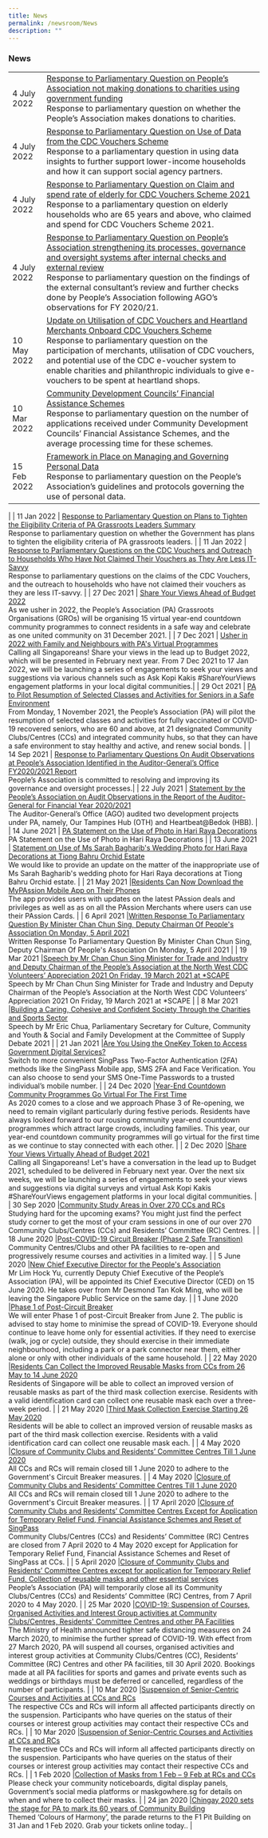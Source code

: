```yaml
---
title: News
permalink: /newsroom/News
description: ""
---
```

### News



|  | | 
| -------- | -------- |
| 4 July 2022 | [Response to Parliamentary Question on People’s Association not making donations to charities using government funding ](/Resource/news/Response-to-Parliamentary-Question-on-Peoples-Association) <br>Response to parliamentary question on whether the People’s Association makes donations to charities.  |
| 4 July 2022     |[Response to Parliamentary Question on Use of Data from the CDC Vouchers Scheme ](/Resource/news/Response-to-Parliamentary-Questions-on-the-CDC-Vouchers-and-Outreach-to-Households)<br>Response to a parliamentary question in using data insights to further support lower-income households and how it can support social agency partners.    | 
| 4 July 2022 | [Response to Parliamentary Question on Claim and spend rate of elderly for CDC Vouchers Scheme 2021 ]()<br>Response to a parliamentary question on elderly households who are 65 years and above, who claimed and spend for CDC Vouchers Scheme 2021.|
|4 July 2022 | [Response to Parliamentary Question on People’s Association strengthening its processes, governance and oversight systems after internal checks and external review ]() <br>Response to parliamentary question on the findings of the external consultant’s review and further checks done by People’s Association following AGO’s observations for FY 2020/21.|
| 10 May 2022 | [Update on Utilisation of CDC Vouchers and Heartland Merchants Onboard CDC Vouchers Scheme ]() <br>Response to parliamentary question on the participation of merchants, utilisation of CDC vouchers, and potential use of the CDC e-voucher system to enable charities and philanthropic individuals to give e-vouchers to be spent at heartland shops.|
| 10 Mar 2022 | [Community Development Councils’ Financial Assistance Schemes ]()<br>Response to parliamentary question on the number of applications received under Community Development Councils’ Financial Assistance Schemes, and the average processing time for these schemes.|
| 15 Feb 2022 | [Framework in Place on Managing and Governing Personal Data ]()<br>Response to parliamentary question on the People’s Association’s guidelines and protocols governing the use of personal data.
 |
| 11  Jan 2022 | [Response to Parliamentary Question on Plans to Tighten the Eligibility Criteria of PA Grassroots Leaders   Summary]()<br>Response to parliamentary question on whether the Government has plans to tighten the eligibility criteria of PA grassroots leaders.  |
| 11 Jan 2022 | [Response to Parliamentary Questions on the CDC Vouchers and Outreach to Households Who Have Not Claimed Their Vouchers as They Are Less IT-Savvy ]()<br>Response to parliamentary questions on the claims of the CDC Vouchers, and the outreach to households who have not claimed their vouchers as they are less IT-savvy. |
| 27 Dec 2021 | [Share Your Views Ahead of Budget 2022 ]()<br>As we usher in 2022, the People’s Association (PA) Grassroots Organisations (GROs) will be organising 15 virtual year-end countdown  community programmes to connect residents in a safe way and celebrate as one united community on 31 December 2021. |
| 7 Dec 2021 | [Usher in 2022 with Family and Neighbours with PA's Virtual Programmes ]()<br>Calling all Singaporeans! Share your views in the lead up to Budget 2022, which will be presented in February next year. From 7 Dec 2021 to 17 Jan 2022, we will be launching a series of engagements to seek your views and suggestions via various channels such as Ask Kopi Kakis #ShareYourViews engagement platforms in your local digital communities.|
| 29 Oct  2021 | [PA to Pilot Resumption of Selected Classes and Activities for Seniors in a Safe Environment ]()<br>From Monday, 1 November 2021, the People’s Association (PA) will pilot the resumption of selected classes and activities for fully vaccinated or COVID-19 recovered seniors, who are 60 and above, at 21 designated Community Clubs/Centres (CCs) and integrated community hubs, so that they can have a safe environment to stay healthy and active, and renew social bonds. |
| 14 Sep  2021 | [Response to Parliamentary Questions On Audit Observations at People’s Association Identified in the Auditor-General’s Office FY2020/2021 Report ]()<br>People’s Association is committed to resolving and improving its governance and oversight processes.|
| 22 July 2021 | [Statement by the People’s Association on Audit Observations in  the Report of the Auditor-General for Financial Year 2020/2021 ]()<br>The Auditor-General’s Office (AGO) audited two development projects under PA, namely, Our Tampines Hub (OTH) and Heartbeat@Bedok (HBB).  |
| 14 June  2021 | [PA Statement on the Use of Photo in Hari Raya Decorations ]()<br>PA Statement on the Use of Photo in Hari Raya Decorations |
| 13 June  2021 | [Statement on Use of Ms Sarah Bagharib's Wedding Photo for Hari Raya Decorations at Tiong Bahru Orchid Estate ]()<br>We would like to provide an update on the matter of the inappropriate use of Ms Sarah Bagharib's wedding photo for Hari Raya decorations at Tiong Bahru Orchid estate. |
| 21 May  2021 |[Residents Can Now Download the MyPAssion Mobile App on Their Phones ]()<br>The app provides users with updates on the latest PAssion deals and privileges as well as as on all the PAssion Merchants where users can use their PAssion Cards.   |
| 6 April  2021 |[Written Response To Parliamentary Question By Minister Chan Chun Sing, Deputy Chairman Of People's Association On Monday, 5 April 2021 ]()<br>Written Response To Parliamentary Question By Minister Chan Chun Sing, Deputy Chairman Of People's Association On Monday, 5 April 2021 |
| 19 Mar 2021 |[Speech by Mr Chan Chun Sing Minister for Trade and Industry and Deputy Chairman of the People’s Association at the North West CDC Volunteers’ Appreciation 2021 On Friday, 19 March 2021 at *SCAPE ]()<br>Speech by Mr Chan Chun Sing Minister for Trade and Industry and Deputy Chairman of the People’s Association at the North West CDC Volunteers’ Appreciation 2021 On Friday, 19 March 2021 at *SCAPE |
| 8 Mar 2021 |[Building a Caring, Cohesive and Confident Society Through the Charities and Sports Sector ]()<br>Speech by Mr Eric Chua, Parliamentary Secretary for Culture, Community and Youth & Social and Family Development at the Committee of Supply Debate 2021  |
| 21 Jan 2021 |[Are You Using the OneKey Token to Access Government Digital Services? ]()<br>Switch to more convenient SingPass Two-Factor Authentication (2FA) methods like the SingPass Mobile app, SMS 2FA and Face Verification. You can also choose to send your SMS One-Time Passwords to a trusted individual’s mobile number. |
| 24 Dec 2020 |[Year-End Countdown Community Programmes Go Virtual For The First Time ]()<br>As 2020 comes to a close and we approach Phase 3 of Re-opening, we need to remain vigilant particularly during festive periods. Residents have always looked forward to our rousing community year-end countdown programmes which attract large crowds, including families. This year, our year-end countdown community programmes will go virtual for the first time as we continue to stay connected with each other.  |
| 2 Dec 2020 |[Share Your Views Virtually Ahead of Budget 2021 ]()<br>Calling all Singaporeans! Let's have a conversation in the lead up to Budget 2021, scheduled to be delivered in February next year. Over the next six weeks, we will be launching a series of engagements to seek your views and suggestions via digital surveys and virtual Ask Kopi Kakis #ShareYourViews engagement platforms in your local digital communities.  |
| 30 Sep 2020 |[Community Study Areas in Over 270 CCs and RCs ]()<br>Studying hard for the upcoming exams? You might just find the perfect study corner to get the most of your cram sessions in one of our over 270 Community Clubs/Centres (CCs) and Residents’ Committee (RC) Centres. |
| 18 June 2020 |[Post-COVID-19 Circuit Breaker (Phase 2 Safe Transition) ]()<br>Community Centres/Clubs and other PA facilities to re-open and progressively resume courses and activities in a limited way.    |
| 5 June 2020 |[New Chief Executive Director for the People's Association ]()<br>Mr Lim Hock Yu, currently Deputy Chief Executive of the People’s Association (PA), will be appointed its Chief Executive Director (CED) on 15 June 2020.  He takes over from Mr Desmond Tan Kok Ming, who will be leaving the Singapore Public Service on the same day.       |
| 1 June 2020 |[Phase 1 of Post-Circuit Breaker ]()<br>We will enter Phase 1 of post-Circuit Breaker from June 2. The public is advised to stay home to minimise the spread of COVID-19. Everyone should continue to leave home only for essential activities. If they need to exercise (walk, jog or cycle) outside, they should exercise in their immediate neighbourhood, including a park or a park connector near them, either alone or only with other individuals of the same household. |
| 22 May 2020 |[Residents Can Collect the Improved Reusable Masks from CCs from 26 May to 14 June 2020 ]()<br>Residents of Singapore will be able to collect an improved version of reusable masks as part of the third mask collection exercise. Residents with a valid identification card can collect one reusable mask each over a three-week period. |
| 21 May 2020 |[Third Mask Collection Exercise Starting 26 May 2020 ]()<br>Residents will be able to collect an improved version of reusable masks as part of the third mask collection exercise. Residents with a valid identification card can collect one reusable mask each. |
| 4 May 2020 |[Closure of Community Clubs and Residents’ Committee Centres Till 1 June 2020 ]()<br>All CCs and RCs will remain closed till 1 June 2020 to adhere to the Government's Circuit Breaker measures. |
| 4 May 2020 |[Closure of Community Clubs and Residents’ Committee Centres Till 1 June 2020 ]()<br>All CCs and RCs will remain closed till 1 June 2020 to adhere to the Government's Circuit Breaker measures. |
| 17 April  2020 |[Closure of Community Clubs and Residents’ Committee Centres Except for Application for Temporary Relief Fund, Financial Assistance Schemes and Reset of SingPass ]()<br>Community Clubs/Centres (CCs) and Residents’ Committee (RC) Centres are closed from 7 April 2020 to 4 May 2020 except for Application for Temporary Relief Fund, Financial Assistance Schemes and Reset of SingPass at CCs.  |
| 5 April  2020 |[Closure of Community Clubs and Residents’ Committee Centres except for application for Temporary Relief Fund, Collection of reusable masks and other essential services ]()<br>People’s Association (PA) will temporarily close all its Community Clubs/Centres (CCs) and Residents’ Committee (RC) Centres, from 7 April 2020 to 4 May 2020.  |
| 25 Mar  2020 |[COVID-19: Suspension of Courses, Organised Activities and Interest Group activities at Community Clubs/Centres, Residents' Committee Centres and other PA Facilities ]()<br>The Ministry of Health announced tighter safe distancing measures on 24 March 2020, to minimise the further spread of COVID-19. With effect from 27 March 2020, PA will suspend all courses, organised activities and interest group activities at Community Clubs/Centres (CC), Residents’ Committee (RC) Centres and other PA facilities, till 30 April 2020. Bookings made at all PA facilities for sports and games and private events such as weddings or birthdays must be deferred or cancelled, regardless of the number of participants.   |
| 10 Mar  2020 |[Suspension of Senior-Centric Courses and Activities at CCs and RCs ]()<br>The respective CCs and RCs will inform all affected participants directly on the suspension. Participants who have queries on the status of their courses or interest group activities may contact their respective CCs and RCs.   |
| 10 Mar  2020 |[Suspension of Senior-Centric Courses and Activities at CCs and RCs ]()<br>The respective CCs and RCs will inform all affected participants directly on the suspension. Participants who have queries on the status of their courses or interest group activities may contact their respective CCs and RCs.   |
| 1 Feb 2020 |[Collection of Masks from 1 Feb – 9 Feb at RCs and CCs]()<br>Please check your community noticeboards, digital display panels, Government’s social media platforms or maskgowhere.sg for details on when and where to collect their masks. |
| 24 jan  2020 |[Chingay 2020 sets the stage for PA to mark its 60 years of Community Building ]()<br>Themed ‘Colours of Harmony’, the parade returns to the F1 Pit Building on 31 Jan and 1 Feb 2020. Grab your tickets online today.. |